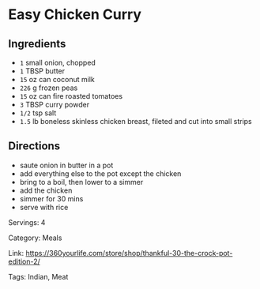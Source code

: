 # Easy Chicken Curry

## Ingredients

- `1` small onion, chopped
- `1` TBSP butter
- `15` oz can coconut milk
- `226` g frozen peas
- `15` oz can fire roasted tomatoes
- `3` TBSP curry powder
- `1/2` tsp salt
- `1.5` lb boneless skinless chicken breast, fileted and cut into small strips

## Directions

- saute onion in butter in a pot
- add everything else to the pot except the chicken
- bring to a boil, then lower to a simmer
- add the chicken
- simmer for 30 mins
- serve with rice

Servings: 4

Category: Meals

Link: https://360yourlife.com/store/shop/thankful-30-the-crock-pot-edition-2/

Tags: Indian, Meat

